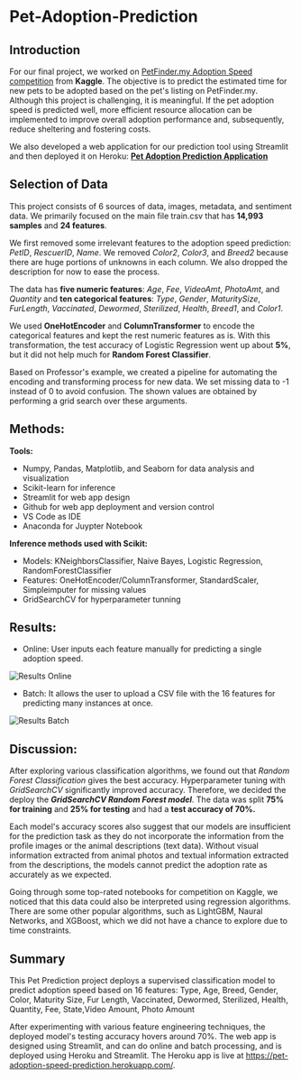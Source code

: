 # Pet-Adoption-Prediction

## Introduction

For our final project, we worked on [PetFinder.my Adoption Speed competition](https://www.kaggle.com/c/petfinder-adoption-prediction 'Petfinder.my Adoption Prediction Kaggle') from **Kaggle**. The objective is to predict the estimated time for new pets to be adopted based on the pet's listing on PetFinder.my. Although this project is challenging, it is meaningful. If the pet adoption speed is predicted well, more efficient resource allocation can be implemented to improve overall adoption performance and, subsequently, reduce sheltering and fostering costs.

We also developed a web application for our prediction tool using Streamlit and then deployed it on Heroku:
[**Pet Adoption Prediction Application**](https://pet-adoption-speed-prediction.herokuapp.com/)

## Selection of Data

This project consists of 6 sources of data, images, metadata, and sentiment data. We primarily focused on the main file train.csv that has **14,993 samples** and **24 features**.

We first removed some irrelevant features to the adoption speed prediction: _PetID_, _RescuerID_, _Name_. We removed _Color2_, _Color3_, and _Breed2_ because there are huge portions of unknowns in each column. We also dropped the description for now to ease the process.

The data has **five numeric features**: _Age_, _Fee_, _VideoAmt_, _PhotoAmt_, and _Quantity_ and **ten categorical features**: _Type_, _Gender_, _MaturitySize_, _FurLength_, _Vaccinated_, _Dewormed_, _Sterilized_, _Health_, _Breed1_, and _Color1_.

We used **OneHotEncoder** and **ColumnTransformer** to encode the categorical features and kept the rest numeric features as is. With this transformation, the test accuracy of Logistic Regression went up about **5%**, but it did not help much for **Random Forest Classifier**.

Based on Professor's example, we created a pipeline for automating the encoding and transforming process for new data. We set missing data to -1 instead of 0 to avoid confusion. The shown values are obtained by performing a grid search over these arguments.

## Methods:

**Tools:**

- Numpy, Pandas, Matplotlib, and Seaborn for data analysis and visualization
- Scikit-learn for inference
- Streamlit for web app design
- Github for web app deployment and version control
- VS Code as IDE
- Anaconda for Juypter Notebook

**Inference methods used with Scikit:**

- Models: KNeighborsClassifier, Naive Bayes, Logistic Regression, RandomForestClassifier
- Features: OneHotEncoder/ColumnTransformer, StandardScaler, Simpleimputer for missing values
- GridSearchCV for hyperparameter tunning

## Results:

- Online: User inputs each feature manually for predicting a single adoption speed.

![Results Online](https://media.giphy.com/media/qW4gkS5kR6WBeqkXAC/giphy.gif 'Online')

- Batch: It allows the user to upload a CSV file with the 16 features for predicting many instances at once.

![Results Batch](https://media.giphy.com/media/GqQXEuahbUNWBz9uZa/giphy.gif 'Batch')

## Discussion:

After exploring various classification algorithms, we found out that _Random Forest Classification_ gives the best accuracy. Hyperparameter tuning with _GridSearchCV_ significantly improved accuracy. Therefore, we decided the deploy the **_GridSearchCV Random Forest model_**. The data was split **75% for training** and **25% for testing** and had a **test accuracy of 70%.**

Each model's accuracy scores also suggest that our models are insufficient for the prediction task as they do not incorporate the information from the profile images or the animal descriptions (text data). Without visual information extracted from animal photos and textual information extracted from the descriptions, the models cannot predict the adoption rate as accurately as we expected.

Going through some top-rated notebooks for competition on Kaggle, we noticed that this data could also be interpreted using regression algorithms. There are some other popular algorithms, such as LightGBM, Naural Networks, and XGBoost, which we did not have a chance to explore due to time constraints.

## Summary

This Pet Prediction project deploys a supervised classification model to predict adoption speed based on 16 features: Type, Age, Breed, Gender, Color, Maturity Size, Fur Length, Vaccinated, Dewormed, Sterilized, Health, Quantity, Fee, State,Video Amount, Photo Amount

After experimenting with various feature engineering techniques, the deployed model's testing accuracy hovers around 70%.
The web app is designed using Streamlit, and can do online and batch processing, and is deployed using Heroku and Streamlit. The Heroku app is live at https://pet-adoption-speed-prediction.herokuapp.com/.
